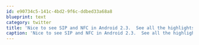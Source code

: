 ```yaml
---
id: e90734c5-141c-4bd2-9f6c-ddbed33a68a8
blueprint: text
category: twitter
title: 'Nice to see SIP and NFC in Android 2.3.  See all the highlights here: http://bit.ly/f5j9Af'
caption: 'Nice to see SIP and NFC in Android 2.3.  See all the highlights here: http://bit.ly/f5j9Af'
---
```

